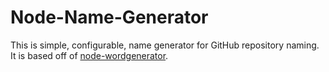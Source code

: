 Node-Name-Generator
===================
This is simple, configurable, name generator for
GitHub repository naming. It is based off of
[node-wordgenerator](https://github.com/jesseditson/node-wordgenerator).

